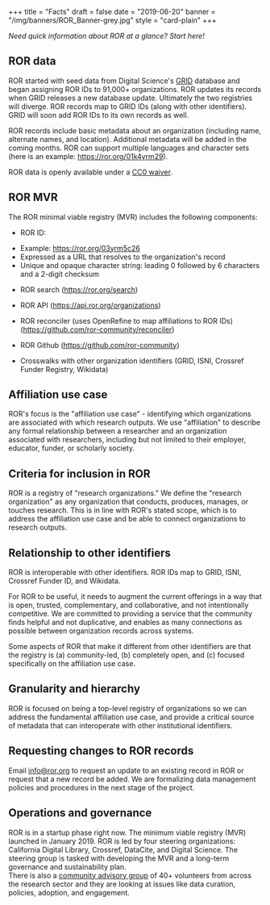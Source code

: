 +++
title = "Facts"
draft = false
date = "2019-06-20"
banner = "/img/banners/ROR_Banner-grey.jpg"
style = "card-plain"
+++

*Need quick information about ROR at a glance? Start here!*

## ROR data

ROR started with seed data from Digital Science's [GRID](https://grid.ac) database and began assigning ROR IDs to 91,000+ organizations. ROR updates its records when GRID releases a new database update. Ultimately the two registries will diverge. ROR records map to GRID IDs (along with other identifiers). GRID will soon add ROR IDs to its own records as well.

ROR records include basic metadata about an organization (including name, alternate names, and location). Additional metadata will be added in the coming months. ROR can support multiple languages and character sets (here is an example: <https://ror.org/01k4yrm29>).

ROR data is openly available under a [CC0 waiver](https://creativecommons.org/share-your-work/public-domain/cc0/).

## ROR MVR

The ROR minimal viable registry (MVR) includes the following components:

* ROR ID: 
-   Example: <https://ror.org/03yrm5c26> 
-   Expressed as a URL that resolves to the organization's record
-   Unique and opaque character string: leading 0 followed by 6 characters and a 2-digit checksum

* ROR search (<https://ror.org/search>)

* ROR API (<https://api.ror.org/organizations>) 

* ROR reconciler (uses OpenRefine to map affiliations to ROR IDs) (<https://github.com/ror-community/reconciler>) 

* ROR Github (<https://github.com/ror-community>)  

* Crosswalks with other organization identifiers (GRID, ISNI, Crossref Funder Registry, Wikidata)

## Affiliation use case

ROR's focus is the "affiliation use case" - identifying which organizations are associated with which research outputs. We use "affiliation" to describe any formal relationship between a researcher and an organization associated with researchers, including but not limited to their employer, educator, funder, or scholarly society.

## Criteria for inclusion in ROR

ROR is a registry of "research organizations." We define the "research organization" as any organization that conducts, produces, manages, or touches research. This is in line with ROR's stated scope, which is to address the affiliation use case and be able to connect organizations to research outputs. 

## Relationship to other identifiers

ROR is interoperable with other identifiers. ROR IDs map to GRID, ISNI, Crossref Funder ID, and Wikidata.

For ROR to be useful, it needs to augment the current offerings in a way that is open, trusted, complementary, and collaborative, and not intentionally competitive. We are committed to providing a service that the community finds helpful and not duplicative, and enables as many connections as possible between organization records across systems.

Some aspects of ROR that make it different from other identifiers are that the registry is (a) community-led, (b) completely open, and (c) focused specifically on the affiliation use case.

## Granularity and hierarchy

ROR is focused on being a top-level registry of organizations so we can address the fundamental affiliation use case, and provide a critical source of metadata that can interoperate with other institutional identifiers.

## Requesting changes to ROR records

Email <info@ror.org> to request an update to an existing record in ROR or request that a new record be added. We are formalizing data management policies and procedures in the next stage of the project.

## Operations and governance

ROR is in a startup phase right now. The minimum viable registry (MVR) launched in January 2019. ROR is led by four steering organizations: California Digital Library, Crossref, DataCite, and Digital Science. The steering group is tasked with developing the MVR and a long-term governance and sustainability plan.\
There is also a [community advisory group](https://ror.org/community) of 40+ volunteers from across the research sector and they are looking at issues like data curation, policies, adoption, and engagement.
